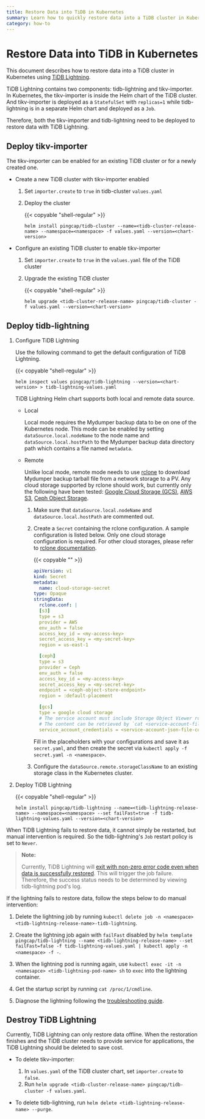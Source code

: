 ```yaml
---
title: Restore Data into TiDB in Kubernetes
summary: Learn how to quickly restore data into a TiDB cluster in Kubernetes with TiDB Lightning.
category: how-to
---
```


# Restore Data into TiDB in Kubernetes

This document describes how to restore data into a TiDB cluster in Kubernetes using [TiDB Lightning](https://github.com/pingcap/tidb-lightning).

TiDB Lightning contains two components: tidb-lightning and tikv-importer. In Kubernetes, the tikv-importer is inside the Helm chart of the TiDB cluster. And tikv-importer is deployed as a `StatefulSet` with `replicas=1` while tidb-lightning is in a separate Helm chart and deployed as a `Job`.

Therefore, both the tikv-importer and tidb-lightning need to be deployed to restore data with TiDB Lightning.

## Deploy tikv-importer

The tikv-importer can be enabled for an existing TiDB cluster or for a newly created one.

* Create a new TiDB cluster with tikv-importer enabled

    1. Set `importer.create` to `true` in tidb-cluster `values.yaml`

    2. Deploy the cluster

        {{< copyable "shell-regular" >}}

        ```shell
        helm install pingcap/tidb-cluster --name=<tidb-cluster-release-name> --namespace=<namespace> -f values.yaml --version=<chart-version>
        ```

* Configure an existing TiDB cluster to enable tikv-importer

    1. Set `importer.create` to `true` in the `values.yaml` file of the TiDB cluster

    2. Upgrade the existing TiDB cluster

        {{< copyable "shell-regular" >}}

        ```shell
        helm upgrade <tidb-cluster-release-name> pingcap/tidb-cluster -f values.yaml --version=<chart-version>
        ```

## Deploy tidb-lightning

1. Configure TiDB Lightning

    Use the following command to get the default configuration of TiDB Lightning.

    {{< copyable "shell-regular" >}}

    ```shell
    helm inspect values pingcap/tidb-lightning --version=<chart-version> > tidb-lightning-values.yaml
    ```

    TiDB Lightning Helm chart supports both local and remote data source.

    * Local

        Local mode requires the Mydumper backup data to be on one of the Kubernetes node. This mode can be enabled by setting `dataSource.local.nodeName` to the node name and `dataSource.local.hostPath` to the Mydumper backup data directory path which contains a file named `metadata`.

    * Remote

        Unlike local mode, remote mode needs to use [rclone](https://rclone.org) to download Mydumper backup tarball file from a network storage to a PV. Any cloud storage supported by rclone should work, but currently only the following have been tested: [Google Cloud Storage (GCS)](https://cloud.google.com/storage/), [AWS S3](https://aws.amazon.com/s3/), [Ceph Object Storage](https://ceph.com/ceph-storage/object-storage/).

        1. Make sure that `dataSource.local.nodeName` and `dataSource.local.hostPath` are commented out.

        2. Create a `Secret` containing the rclone configuration. A sample configuration is listed below. Only one cloud storage configuration is required. For other cloud storages, please refer to [rclone documentation](https://rclone.org/).

            {{< copyable "" >}}

            ```yaml
            apiVersion: v1
            kind: Secret
            metadata:
              name: cloud-storage-secret
            type: Opaque
            stringData:
              rclone.conf: |
              [s3]
              type = s3
              provider = AWS
              env_auth = false
              access_key_id = <my-access-key>
              secret_access_key = <my-secret-key>
              region = us-east-1

              [ceph]
              type = s3
              provider = Ceph
              env_auth = false
              access_key_id = <my-access-key>
              secret_access_key = <my-secret-key>
              endpoint = <ceph-object-store-endpoint>
              region = :default-placement

              [gcs]
              type = google cloud storage
              # The service account must include Storage Object Viewer role
              # The content can be retrieved by `cat <service-account-file.json> | jq -c .`
              service_account_credentials = <service-account-json-file-content>
            ```

            Fill in the placeholders with your configurations and save it as `secret.yaml`, and then create the secret via `kubectl apply -f secret.yaml -n <namespace>`.

        3. Configure the `dataSource.remote.storageClassName` to an existing storage class in the Kubernetes cluster.

2. Deploy TiDB Lightning

    {{< copyable "shell-regular" >}}

    ```shell
    helm install pingcap/tidb-lightning --name=<tidb-lightning-release-name> --namespace=<namespace> --set failFast=true -f tidb-lightning-values.yaml --version=<chart-version>
    ```

When TiDB Lightning fails to restore data, it cannot simply be restarted, but manual intervention is required. So the tidb-lightning's `Job` restart policy is set to `Never`.

> **Note:**
>
> Currently, TiDB Lightning will [exit with non-zero error code even when data is successfully restored](https://github.com/pingcap/tidb-lightning/pull/230). This will trigger the job failure. Therefore, the success status needs to be determined by viewing tidb-lightning pod's log.

If the lightning fails to restore data, follow the steps below to do manual intervention:

1. Delete the lightning job by running `kubectl delete job -n <namespace> <tidb-lightning-release-name>-tidb-lightning`.

2. Create the lightning job again with `failFast` disabled by `helm template pingcap/tidb-lightning --name <tidb-lightning-release-name> --set failFast=false -f tidb-lightning-values.yaml | kubectl apply -n <namespace> -f -`.

3. When the lightning pod is running again, use `kubectl exec -it -n <namesapce> <tidb-lightning-pod-name> sh` to `exec` into the lightning container.

4. Get the startup script by running `cat /proc/1/cmdline`.

5. Diagnose the lightning following the [troubleshooting guide](https://pingcap.com/docs/stable/how-to/troubleshoot/tidb-lightning#tidb-lightning-troubleshooting).

## Destroy TiDB Lightning

Currently, TiDB Lightning can only restore data offline. When the restoration finishes and the TiDB cluster needs to provide service for applications, the TiDB Lightning should be deleted to save cost.

* To delete tikv-importer:
    1. In `values.yaml` of the TiDB cluster chart, set `importer.create` to `false`.
    2. Run `helm upgrade <tidb-cluster-release-name> pingcap/tidb-cluster -f values.yaml`.

* To delete tidb-lightning, run `helm delete <tidb-lightning-release-name> --purge`.
